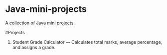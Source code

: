 # Java-mini-projects
A collection of Java mini projects.


#Projects
1. Student Grade Calculator — Calculates total marks, average percentage, and assigns a grade.

